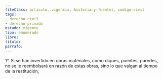 ```yaml
---
fileClass: articulo, vigencia, historia-y-fuentes, codigo-civil
tags:
- derecho-civil
- derecho-privado
estado: vigente
tipo: enumerado
libro:
titulo:
parrafo:
---
```

1°. Si se han invertido en obras materiales, como diques, puentes, paredes, no se le reembolsará en razón de estas obras, sino lo que valgan al tiempo de la restitución;